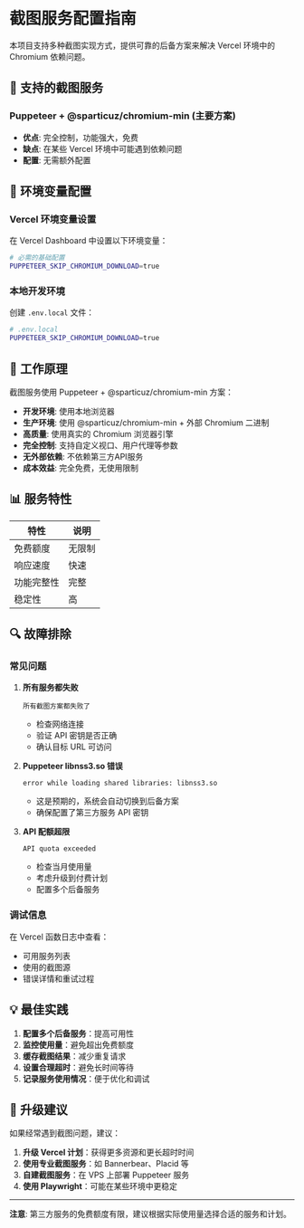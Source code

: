 # 截图服务配置指南

本项目支持多种截图实现方式，提供可靠的后备方案来解决 Vercel 环境中的 Chromium 依赖问题。

## 🎯 支持的截图服务

### Puppeteer + @sparticuz/chromium-min (主要方案)
- **优点**: 完全控制，功能强大，免费
- **缺点**: 在某些 Vercel 环境中可能遇到依赖问题
- **配置**: 无需额外配置

## 🔧 环境变量配置

### Vercel 环境变量设置

在 Vercel Dashboard 中设置以下环境变量：

```bash
# 必需的基础配置
PUPPETEER_SKIP_CHROMIUM_DOWNLOAD=true
```

### 本地开发环境

创建 `.env.local` 文件：

```bash
# .env.local
PUPPETEER_SKIP_CHROMIUM_DOWNLOAD=true
```

## 🚀 工作原理

截图服务使用 Puppeteer + @sparticuz/chromium-min 方案：

- **开发环境**: 使用本地浏览器
- **生产环境**: 使用 @sparticuz/chromium-min + 外部 Chromium 二进制
- **高质量**: 使用真实的 Chromium 浏览器引擎
- **完全控制**: 支持自定义视口、用户代理等参数
- **无外部依赖**: 不依赖第三方API服务
- **成本效益**: 完全免费，无使用限制

## 📊 服务特性

| 特性 | 说明 |
|------|------|
| 免费额度 | 无限制 |
| 响应速度 | 快速 |
| 功能完整性 | 完整 |
| 稳定性 | 高 |

## 🔍 故障排除

### 常见问题

1. **所有服务都失败**
   ```
   所有截图方案都失败了
   ```
   - 检查网络连接
   - 验证 API 密钥是否正确
   - 确认目标 URL 可访问

2. **Puppeteer libnss3.so 错误**
   ```
   error while loading shared libraries: libnss3.so
   ```
   - 这是预期的，系统会自动切换到后备方案
   - 确保配置了第三方服务 API 密钥

3. **API 配额超限**
   ```
   API quota exceeded
   ```
   - 检查当月使用量
   - 考虑升级到付费计划
   - 配置多个后备服务

### 调试信息

在 Vercel 函数日志中查看：
- 可用服务列表
- 使用的截图源
- 错误详情和重试过程

## 💡 最佳实践

1. **配置多个后备服务**：提高可用性
2. **监控使用量**：避免超出免费额度
3. **缓存截图结果**：减少重复请求
4. **设置合理超时**：避免长时间等待
5. **记录服务使用情况**：便于优化和调试

## 🔄 升级建议

如果经常遇到截图问题，建议：

1. **升级 Vercel 计划**：获得更多资源和更长超时时间
2. **使用专业截图服务**：如 Bannerbear、Placid 等
3. **自建截图服务**：在 VPS 上部署 Puppeteer 服务
4. **使用 Playwright**：可能在某些环境中更稳定

---

**注意**: 第三方服务的免费额度有限，建议根据实际使用量选择合适的服务和计划。